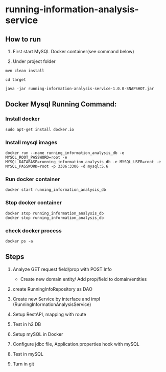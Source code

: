 # running-information-analysis-service


## How to run


1. First start MySQL Docker container(see command below)

2. Under project folder

```
mvn clean install

cd target

java -jar running-information-analysis-service-1.0.0-SNAPSHOT.jar
````




## Docker Mysql Running Command:


### Install docker
```
sudo apt-get install docker.io
```
### Install mysql images
```
docker run --name running_information_analysis_db -e MYSQL_ROOT_PASSWORD=root -e MYSQL_DATABASE=running_information_analysis_db -e MYSQL_USER=root -e MYSQL_PASSWORD=root -p 3306:3306 -d mysql:5.6
```
### Run docker container
```
docker start running_information_analysis_db 
```
### Stop docker container
```
docker stop running_information_analysis_db 
docker stop running_information_analysis_db 
```
### check docker process
```
docker ps -a
```

## Steps
1. Analyze GET request field/prop with POST Info
	- Create new domain entity/ Add prop/field to domain/entities
2. create RunningInfoRepository as DAO

3. Create new Service by interface and impl (RunningInformationAnalysisService)
4. Setup RestAPI, mapping with route
5. Test in h2 DB
6. Setup mySQL in Docker
7. Configure jdbc file, Application.properties hook with mySQL
8. Test in mySQL
9. Turn in git
